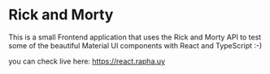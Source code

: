 # Rick and Morty

This is a small Frontend application that uses the Rick and Morty API to test some of the beautiful Material UI components with React and TypeScript :-)

you can check live here: https://react.rapha.uy